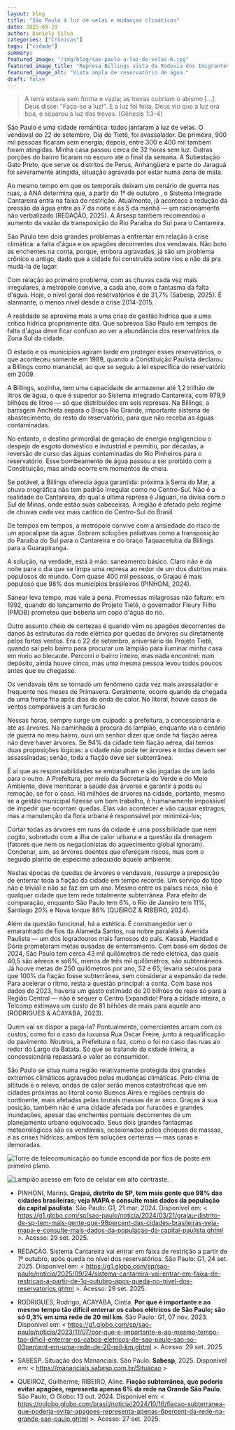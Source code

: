 ```yaml
---
layout: blog
title: "São Paulo à luz de velas e mudanças climáticas"
date: 2025-09-29
author: Daniely Silva
categories: ["Crônicas"]
tags: ["cidade"]
summary:
featured_image: "/img/blog/sao-paulo-a-luz-de-velas-6.jpg"
featured_image_title: "Represa Billings vista da Rodovia dos Imigrantes."
featured_image_alt: "Vista ampla de reservatório de água."
draft: false
---
```


> A terra estava sem forma e vazia; as trevas cobriam o abismo [...]. Deus disse: "Faça-se a luz!". E a luz foi feita. Deus viu que a luz era boa, e separou a luz das trevas. (Gênesis 1:3-4)

São Paulo é uma cidade romântica: todos jantaram à luz de velas. O vendaval do 22 de setembro, Dia do Tietê, foi avassalador. De primeira, 900 mil pessoas ficaram sem energia; depois, entre 300 e 400 mil também foram atingidas. Minha casa passou cerca de 32 horas sem luz. Outras porções do bairro ficaram no escuro até o final da semana. A Subestação Gato Preto, que serve os distritos de Perus, Anhangüera e parte do Jaraguá foi severamente atingida, situação agravada por estar numa zona de mata.

Ao mesmo tempo em que os temporais deixam um cenário de guerra nas ruas, a ANA determina que, a partir do 1º de outubro  , o Sistema Integrado Cantareira entra na faixa de restrição. Atualmente, já acontece a redução da pressão da água entre as 7 da noite e as 5 da manhã — um racionamento não verbalizado (REDAÇÃO, 2025). A Arsesp também recomendou o aumento da vazão da transposição do Rio Paraíba do Sul para o Cantareira.

São Paulo tem dois grandes problemas a enfrentar em relação à crise climática: a falta d'água e os apagões decorrentes dos vendavais. Não boto as enchentes na conta, porque, embora agravadas, já são um problema crônico e antigo, dado que a cidade foi construída sobre rios e não dá pra mudá-la de lugar.

Com relação ao primeiro problema, com as chuvas cada vez mais irregulares, a metrópole convive, a cada ano, com o fantasma da falta d'água. Hoje, o nível geral dos reservatórios é de 31,7% (Sabesp, 2025). É alarmante, o menos nível desde a crise 2014-2015.

A realidade se aproxima mais a uma crise de gestão hídrica que a uma crítica hídrica propriamente dita. Que sobrevoa São Paulo em tempos de falta d'água deve ficar confuso ao ver a abundância dos reservatórios da Zona Sul da cidade.

O estado e os municípios agiram tarde em proteger esses reservatórios, o que aconteceu somente em 1989, quando a Constituição Paulista declarou a Billings como manancial, ao que se seguiu a lei específica do reservatório em 2009.

A Billings, sozinha, tem uma capacidade de armazenar até 1,2 trilhão de litros de água, o que é superior ao Sistema integrado Cantareira, com 979,9 bilhões de litros — só que distribuídos em seis represas. Na Billings, a barragem Anchieta separa o Braço Rio Grande, importante sistema de abastecimento, do resto do reservatório, para que não receba as águas contaminadas.

No entanto, o destino primordial de geração de energia negligenciou o despejo de esgoto doméstico e industrial e permitiu, por décadas, a reversão de curso das águas contaminadas do Rio Pinheiros para o reservatório. Esse bombeamento de água passou a ser proibido com a Constituição, mas ainda ocorre em momentos de cheia.

Se potável, a Billings oferecia água garantida: próxima à Serra do Mar, a chuva orográfica não tem padrão irregular como no Centro-Sul. Não é a realidade do Cantareira, do qual a última represa é Jaguari, na divisa com o Sul de Minas, onde estão suas cabeceiras. A região é afetado pelo regime de chuvas cada vez mais caótico do Centro-Sul do Brasil.

De tempos em tempos, a metrópole convive com a ansiedade do risco de um apocalipse da água. Sobram soluções paliativas como a transposição do Paraíba do Sul para o Cantareira e do braço Taquacetuba da Billings para a Guarapiranga.

A solução, na verdade, está à mão: saneamento básico. Claro não é da noite para o dia que se limpa uma represa ao redor de um dos distritos mais populosos do mundo. Com quase 400 mil pessoas, o Grajaú é mais populoso que 98% dos municípios brasileiros (PINHONI, 2024).

Sanear leva tempo, mas vale a pena. Promessas milagrosas não faltam: em 1992, quando do lançamento do Projeto Tietê, o governador Fleury Filho (PMDB) prometeu que beberia um copo d'água do rio.

Outro assunto cheio de certezas é quando vêm os apagões decorrentes de danos às estruturas da rede elétrica por quedas de árvores ou diretamente pelos fortes ventos. Era o 22 de setembro, aniversário do Projeto Tietê, quando saí pelo bairro para procurar um lampião para iluminar minha casa em meio ao blecaute. Percorri o bairro inteiro, mas nada encontrei; num depósito, ainda houve cinco, mas uma mesma pessoa levou todos poucos antes que eu chegasse.

Os vendavais têm se tornado um fenômeno cada vez mais avassalador e frequente nos meses de Primavera. Geralmente, ocorre quando da chegada de uma frente fria após dias de onda de calor. No litoral, houve casos de ventos comparáveis a um furacão

Nessas horas, sempre surge um culpado: a prefeitura, a concessionária e até as árvores. Na caminhada à procura do lampião, enquanto via o cenário de guerra no meu bairro, ouvi um senhor dizer que onde há fiação aérea não deve haver árvores. Se 94% da cidade tem fiação aérea, daí temos duas proposições lógicas: a cidade não pode ter árvores e todas devem ser assassinadas; senão, toda a fiação deve ser subterrânea.

É aí que as responsabilidades se embaralham e são jogadas de um lado para o outro. A Prefeitura, por meio da Secretaria do Verde e do Meio Ambiente, deve monitorar a saúde das árvores e garantir a poda ou remoção, se for o caso. Há milhões de árvores na cidade, portanto, mesmo se a gestão municipal fizesse um bom trabalho, é humanamente impossível de impedir que ocorram quedas. Elas vão acontecer e vão causar estragos; mas a manutenção da flora urbana é responsável por minimizá-los;

Cortar todas as árvores em ruas da cidade é uma possibilidade que nem cogito, sobretudo com a ilha de calor urbana e a questão da drenagem (fatores que nem os negacionistas do aquecimento global ignoram). Condenar, sim, as árvores doentes que ofereçam riscos, mas com o seguido plantio de espécime adequado àquele ambiente.

Nestas épocas de quedas de árvores e vendavais, ressurge a preposição de enterrar toda a fiação da cidade em tempo recorde. Um serviço do tipo não é trivial e não se faz em um ano. Mesmo entre os países ricos, não é qualquer cidade que tem rede totalmente subterrânea. Para efeito de comparação, enquanto São Paulo tem 6%, o Rio de Janeiro tem 11%, Santiago 20% e Nova Iorque 86% (QUEIROZ & RIBEIRO, 2024).

Além da questão funcional, há a estética. É constrangedor ver o emaranhado de fios da Alameda Santos, rua nobre paralela à Avenida Paulista — um dos logradouros mais famosos do país. Kassab, Haddad e Dória prometeram metas ousadas de enterramento. Com base em dados de 2024, São Paulo tem cerca 43 mil quilômetros de rede elétrica, das quais 40,5 são aéreos e só6%, menos de três mil quilômetros, são subterrâneos. Já houve metas de 250 quilômetros por ano, 52 e 65; levaria séculos para que 100% da fiação fosse subterrânea, sem considerar a expansão da rede. Para acelerar o ritmo, resta a questão principal: a conta. Com base nos dados de 2023, haveria um gasto estimado de 20 bilhões de reais só para a Região Central — não é sequer o Centro Expandido! Para a cidade inteira, a Telcomp estimava um custo de 81 bilhões de reais para aquele ano (RODRIGUES & ACAYABA, 2023).

Quem vai se dispor a pagá-la? Pontualmente, comerciantes arcam com os custos, como foi o caso da luxuosa Rua Oscar Freire, junto à requalificação do pavimento. Noutros, a Prefeitura o faz, como o foi no caso das ruas ao redor do Largo da Batata. Só que se tratando da cidade inteira, a concessionária repassará o valor ao consumidor.

São Paulo se situa numa região relativamente protegida dos grandes extremos climáticos agravados pelas mudanças climáticas. Pelo clima de altitude e o relevo, ondas de calor serão menos catastróficas que em cidades próximas ao litoral como Buenos Aires e regiões centrais do continente, mais afetadas pelas brutais massas de ar seco. Graças à sua posição, também não é uma cidade afetada por furacões e grandes inundações, apesar das enchentes pontuais decorrentes de um planejamento urbano equivocado. Seus dois grandes fantasmas meteorológicos são os vendavais, ocasionados pelos choques de massas, e as crises hídricas; ambos têm soluções certeiras — mas caras e demoradas.

![Torre de telecomunicação ao funde escondida por fios de poste em primeiro plano.](/img/blog/sao-paulo-a-luz-de-velas-2.jpg "Torre da Globo atrás do caos de fios.")

![Lampião acesso em foto de celular em alto contraste.](/img/blog/sao-paulo-a-luz-de-velas-3.jpg "Lampião na crise.")

* PINHONI, Marina. **Grajaú, distrito de SP, tem mais gente que 98% das cidades brasileiras; veja MAPA e consulte mais dados da população da capital paulista**. São Paulo: G1, 21 mar. 2024. Disponível em: < https://g1.globo.com/sp/sao-paulo/noticia/2024/03/21/grajau-distrito-de-sp-tem-mais-gente-que-98percent-das-cidades-brasileiras-veja-mapa-e-consulte-mais-dados-da-populacao-da-capital-paulista.ghtml >. Acesso: 29 set. 2025.

* REDAÇÃO. Sistema Cantareira vai entrar em faixa de restrição a partir de 1º outubro, após queda no nível dos reservatórios. São Paulo: G1, 24 set. 2025. Disponível em: < https://g1.globo.com/sp/sao-paulo/noticia/2025/09/24/sistema-cantareira-vai-entrar-em-faixa-de-restricao-a-partir-de-1o-outubro-apos-queda-no-nivel-dos-reservatorios.ghtml >. Acesso: 29 set. 2025.

* RODRIGUES, Rodrigo; ACAYABA, Cíntia. **Por que é importante e ao mesmo tempo tão difícil enterrar os cabos elétricos de São Paulo; são só 0,3% em uma rede de 20 mil km**. São Paulo: G1, 07 nov. 2023. Disponível em: < https://g1.globo.com/sp/sao-paulo/noticia/2023/11/07/por-que-e-importante-e-ao-mesmo-tempo-tao-dificil-enterrar-os-cabos-eletricos-de-sao-paulo-sao-so-03percent-em-uma-rede-de-20-mil-km.ghtml >. Acesso: 29 set. 2025.

* SABESP. Situação dos Mananciais. São Paulo: **Sabesp**, 2025. Disponível em: < https://mananciais.sabesp.com.br/Situacao >

* QUEIROZ, Guilherme; RIBEIRO, Aline. **Fiação subterrânea, que poderia evitar apagões, representa apenas 6% da rede na Grande São Paulo**. São Paulo, O Globo: 13 out. 2024. Disponível em: < https://oglobo.globo.com/brasil/noticia/2024/10/16/fiacao-subterranea-que-poderia-evitar-apagoes-representa-apenas-6percent-da-rede-na-grande-sao-paulo.ghtml >. Acesso: 27 set. 2025.
